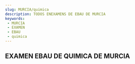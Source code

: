 ```yaml
---
slug: MURCIA/quimica
description: TODOS ENEXAMENS DE EBAU DE MURCIA
keywords:
 - MURCIA
 - EXAMEN
 - EBAU
 - quimica
---
```

## EXAMEN EBAU DE QUIMICA DE MURCIA
